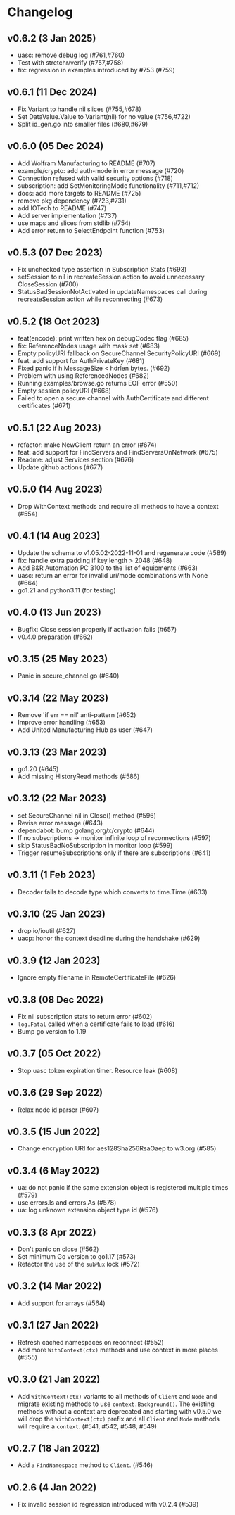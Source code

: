 # Changelog

## v0.6.2 (3 Jan 2025)

* uasc: remove debug log (#761,#760)
* Test with stretchr/verify (#757,#758)
* fix: regression in examples introduced by #753 (#759)

## v0.6.1 (11 Dec 2024)

* Fix Variant to handle nil slices (#755,#678)
* Set DataValue.Value to Variant(nil) for no value (#756,#722)
* Split id_gen.go into smaller files (#680,#679)

## v0.6.0 (05 Dec 2024)

* Add Wolfram Manufacturing to README (#707)
* example/crypto: add auth-mode in error message (#720)
* Connection refused with valid security options (#718)
* subscription: add SetMonitoringMode functionality (#711,#712)
* docs: add more targets to README (#725)
* remove pkg dependency (#723,#731)
* add IOTech to README (#747)
* Add server implementation (#737)
* use maps and slices from stdlib (#754)
* Add error return to SelectEndpoint function (#753)

## v0.5.3 (07 Dec 2023)

* Fix unchecked type assertion in Subscription Stats (#693)
* setSession to nil in recreateSession action to avoid unnecessary CloseSession (#700)
* StatusBadSessionNotActivated in updateNamespaces call during recreateSession action while reconnecting (#673)

## v0.5.2 (18 Oct 2023)

* feat(encode): print written hex on debugCodec flag (#685)
* fix: ReferenceNodes usage with mask set (#683)
* Empty policyURI fallback on SecureChannel SecurityPolicyURI (#669)
* feat: add support for AuthPrivateKey (#681)
* Fixed panic if h.MessageSize < hdrlen bytes. (#692)
* Problem with using ReferencedNodes (#682)
* Running examples/browse.go returns EOF error (#550)
* Empty session policyURI (#668)
* Failed to open a secure channel with AuthCertificate and different certificates (#671)

## v0.5.1 (22 Aug 2023)

* refactor: make NewClient return an error (#674)
* feat: add support for FindServers and FindServersOnNetwork (#675)
* Readme: adjust Services section (#676)
* Update github actions (#677)

## v0.5.0 (14 Aug 2023)

* Drop WithContext methods and require all methods to have a context (#554)

## v0.4.1 (14 Aug 2023)

* Update the schema to v1.05.02-2022-11-01 and regenerate code (#589)
* fix: handle extra padding if key length > 2048 (#648)
* Add B&R Automation PC 3100 to the list of equipments (#663)
* uasc: return an error for invalid uri/mode combinations with None (#664)
* go1.21 and python3.11 (for testing)

## v0.4.0 (13 Jun 2023)

* Bugfix: Close session properly if activation fails (#657)
* v0.4.0 preparation (#662)

## v0.3.15 (25 May 2023)

* Panic in secure_channel.go (#640)

## v0.3.14 (22 May 2023)

* Remove 'if err == nil' anti-pattern (#652)
* Improve error handling (#653)
* Add United Manufacturing Hub as user (#647)

## v0.3.13 (23 Mar 2023)

* go1.20 (#645)
* Add missing HistoryRead methods (#586)

## v0.3.12 (22 Mar 2023)

* set SecureChannel nil in Close() method (#596)
* Revise error message (#643)
* dependabot: bump golang.org/x/crypto (#644)
* If no subscriptions -> monitor infinite loop of reconnections (#597)
* skip StatusBadNoSubscription in monitor loop (#599)
* Trigger resumeSubscriptions only if there are subscriptions (#641)

## v0.3.11 (1 Feb 2023)

* Decoder fails to decode type which converts to time.Time (#633)

## v0.3.10 (25 Jan 2023)

* drop io/ioutil (#627)
* uacp: honor the context deadline during the handshake (#629)

## v0.3.9 (12 Jan 2023)

* Ignore empty filename in RemoteCertificateFile (#626)

## v0.3.8 (08 Dec 2022)

* Fix nil subscription stats to return error (#602)
* `log.Fatal` called when a certificate fails to load (#616)
* Bump go version to 1.19

## v0.3.7 (05 Oct 2022)

* Stop uasc token expiration timer. Resource leak (#608)

## v0.3.6 (29 Sep 2022)

* Relax node id parser (#607)

## v0.3.5 (15 Jun 2022)

* Change encryption URI for aes128Sha256RsaOaep to w3.org (#585)

## v0.3.4 (6 May 2022)

* ua: do not panic if the same extension object is registered multiple times (#579)
* use errors.Is and errors.As (#578)
* ua: log unknown extension object type id (#576)

## v0.3.3 (8 Apr 2022)

* Don't panic on close (#562)
* Set minimum Go version to go1.17 (#573)
* Refactor the use of the `subMux` lock (#572)

## v0.3.2 (14 Mar 2022)

* Add support for arrays (#564)

## v0.3.1 (27 Jan 2022)

* Refresh cached namespaces on reconnect (#552)
* Add more `WithContext(ctx)` methods and use context in more places (#555)

## v0.3.0 (21 Jan 2022)

* Add `WithContext(ctx)` variants to all methods of `Client` and `Node` and migrate existing methods
  to use `context.Background()`. The existing methods without a context are deprecated and starting
  with v0.5.0 we will drop the `WithContext(ctx)` prefix and all `Client` and `Node` methods will
  require a `context`. (#541, #542, #548, #549)

## v0.2.7 (18 Jan 2022)

* Add a `FindNamespace` method to `Client`. (#546)

## v0.2.6 (4 Jan 2022)

* Fix invalid session id regression introduced with v0.2.4 (#539)
